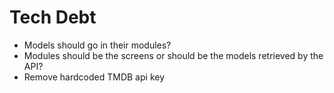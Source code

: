 #  Tech Debt

* Models should go in their modules?
* Modules should be the screens or should be the models retrieved by the API?
* Remove hardcoded TMDB api key
